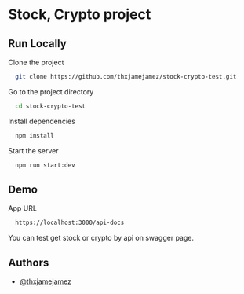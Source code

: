 
# Stock, Crypto project




## Run Locally

Clone the project

```bash
  git clone https://github.com/thxjamejamez/stock-crypto-test.git
```

Go to the project directory

```bash
  cd stock-crypto-test
```

Install dependencies

```bash
  npm install
```

Start the server

```bash
  npm run start:dev
```


## Demo

App URL

```bash
  https://localhost:3000/api-docs
```
You can test get stock or crypto by api on swagger page.
## Authors

- [@thxjamejamez](https://github.com/thxjamejamez)

